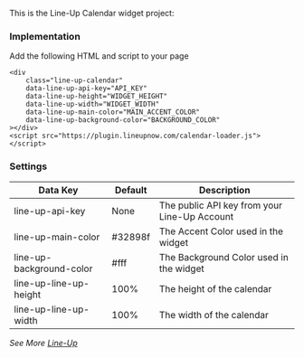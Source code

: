 This is the Line-Up Calendar widget project:

### Implementation

Add the following HTML and script to your page

```
<div
    class="line-up-calendar"
    data-line-up-api-key="API_KEY"
    data-line-up-height="WIDGET_HEIGHT"
    data-line-up-width="WIDGET_WIDTH"
    data-line-up-main-color="MAIN_ACCENT_COLOR"
    data-line-up-background-color="BACKGROUND_COLOR"
></div>
<script src="https://plugin.lineupnow.com/calendar-loader.js"></script>
```

### Settings

| Data Key                 | Default | Description                                  |
| ------------------------ | ------- | -------------------------------------------- |
| line-up-api-key          | None    | The public API key from your Line-Up Account |
| line-up-main-color       | #32898f | The Accent Color used in the widget          |
| line-up-background-color | #fff    | The Background Color used in the widget      |
| line-up-line-up-height   | 100%    | The height of the calendar                   |
| line-up-line-up-width    | 100%    | The width of the calendar                    |

_See More [Line-Up](https://lineupnow.com)_
